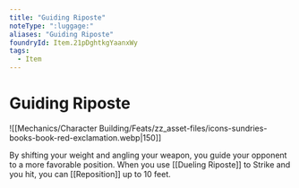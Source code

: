 ```yaml
---
title: "Guiding Riposte"
noteType: ":luggage:"
aliases: "Guiding Riposte"
foundryId: Item.21pDghtkgYaanxWy
tags:
  - Item
---
```


# Guiding Riposte
![[Mechanics/Character Building/Feats/zz_asset-files/icons-sundries-books-book-red-exclamation.webp|150]]

By shifting your weight and angling your weapon, you guide your opponent to a more favorable position. When you use [[Dueling Riposte]] to Strike and you hit, you can [[Reposition]] up to 10 feet.
